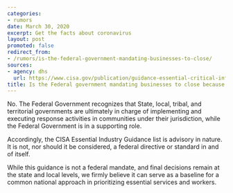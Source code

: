 ```yaml
---
categories:
- rumors
date: March 30, 2020
excerpt: Get the facts about coronavirus
layout: post
promoted: false
redirect_from:
- /rumors/is-the-federal-government-mandating-businesses-to-close/
sources:
- agency: dhs
  url: https://www.cisa.gov/publication/guidance-essential-critical-infrastructure-workforce
title: Is the Federal government mandating businesses to close because of Coronavirus?
---
```


No. The Federal Government recognizes that State, local, tribal, and territorial governments are ultimately in charge of implementing and executing response activities in communities under their jurisdiction, while the Federal Government is in a supporting role.

Accordingly, the CISA Essential Industry Guidance list is advisory in nature. It is not, nor should it be considered, a federal directive or standard in and of itself.

While this guidance is not a federal mandate, and final decisions remain at the state and local levels, we firmly believe it can serve as a baseline for a common national approach in prioritizing essential services and workers.
